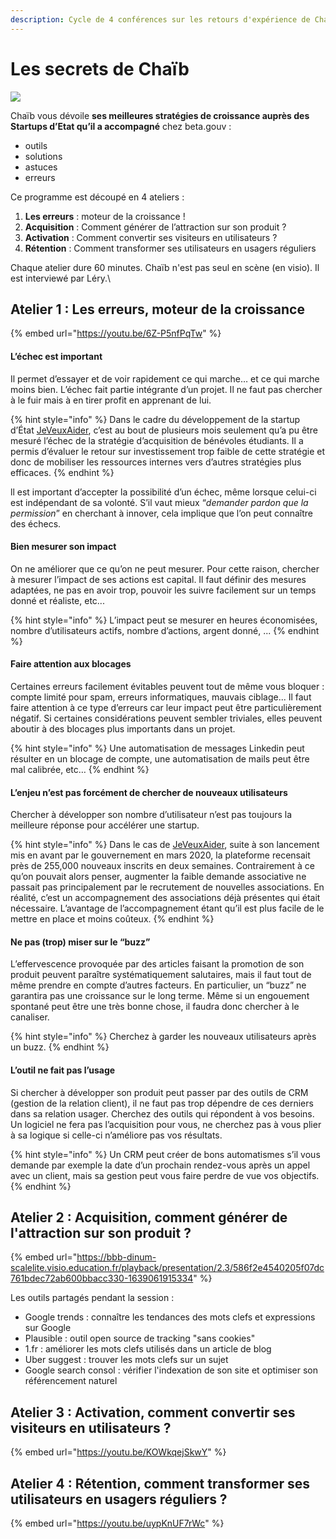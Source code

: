```yaml
---
description: Cycle de 4 conférences sur les retours d'expérience de Chaïb.
---
```


# Les secrets de Chaïb

![](<../../.gitbook/assets/upload\_732b47e6add044ae2e1f58fb6b07e059 (1).png>)

Chaïb vous dévoile **ses meilleures stratégies de croissance auprès des Startups d’Etat qu’il a accompagné** chez beta.gouv :

* outils
* solutions
* astuces
* erreurs

Ce programme est découpé en 4 ateliers :

1. **Les erreurs** : moteur de la croissance !
2. **Acquisition** : Comment générer de l’attraction sur son produit ?
3. **Activation** : Comment convertir ses visiteurs en utilisateurs ?
4. **Rétention** : Comment transformer ses utilisateurs en usagers réguliers

Chaque atelier dure 60 minutes. Chaïb n'est pas seul en scène (en visio). Il est interviewé par Léry.\\

## Atelier 1 : Les erreurs, moteur de la croissance

{% embed url="https://youtu.be/6Z-P5nfPqTw" %}

#### L’échec est important

Il permet d’essayer et de voir rapidement ce qui marche… et ce qui marche moins bien. L’échec fait partie intégrante d’un projet. Il ne faut pas chercher à le fuir mais à en tirer profit en apprenant de lui.

{% hint style="info" %}
Dans le cadre du développement de la startup d’État [JeVeuxAider](https://www.jeveuxaider.gouv.fr), c’est au bout de plusieurs mois seulement qu’a pu être mesuré l’échec de la stratégie d’acquisition de bénévoles étudiants. Il a permis d’évaluer le retour sur investissement trop faible de cette stratégie et donc de mobiliser les ressources internes vers d’autres stratégies plus efficaces.
{% endhint %}

ll est important d’accepter la possibilité d’un échec, même lorsque celui-ci est indépendant de sa volonté. S’il vaut mieux “_demander pardon que la permission_” en cherchant à innover, cela implique que l’on peut connaître des échecs.

#### Bien mesurer son impact

On ne améliorer que ce qu’on ne peut mesurer. Pour cette raison, chercher à mesurer l’impact de ses actions est capital. Il faut définir des mesures adaptées, ne pas en avoir trop, pouvoir les suivre facilement sur un temps donné et réaliste, etc...

{% hint style="info" %}
L’impact peut se mesurer en heures économisées, nombre d’utilisateurs actifs, nombre d’actions, argent donné, ...
{% endhint %}

#### Faire attention aux blocages

Certaines erreurs facilement évitables peuvent tout de même vous bloquer : compte limité pour spam, erreurs informatiques, mauvais ciblage... Il faut faire attention à ce type d’erreurs car leur impact peut être particulièrement négatif. Si certaines considérations peuvent sembler triviales, elles peuvent aboutir à des blocages plus importants dans un projet.

{% hint style="info" %}
Une automatisation de messages Linkedin peut résulter en un blocage de compte, une automatisation de mails peut être mal calibrée, etc…
{% endhint %}

#### L’enjeu n’est pas forcément de chercher de nouveaux utilisateurs

Chercher à développer son nombre d’utilisateur n’est pas toujours la meilleure réponse pour accélérer une startup.

{% hint style="info" %}
Dans le cas de [JeVeuxAider](https://www.jeveuxaider.gouv.fr), suite à son lancement mis en avant par le gouvernement en mars 2020, la plateforme recensait près de 255,000 nouveaux inscrits en deux semaines. Contrairement à ce qu’on pouvait alors penser, augmenter la faible demande associative ne passait pas principalement par le recrutement de nouvelles associations. En réalité, c’est un accompagnement des associations déjà présentes qui était nécessaire. L’avantage de l’accompagnement étant qu’il est plus facile de le mettre en place et moins coûteux.
{% endhint %}

#### Ne pas (trop) miser sur le “buzz”

L’effervescence provoquée par des articles faisant la promotion de son produit peuvent paraître systématiquement salutaires, mais il faut tout de même prendre en compte d’autres facteurs. En particulier, un “buzz” ne garantira pas une croissance sur le long terme. Même si un engouement spontané peut être une très bonne chose, il faudra donc chercher à le canaliser.

{% hint style="info" %}
Cherchez à garder les nouveaux utilisateurs après un buzz.
{% endhint %}

#### L’outil ne fait pas l’usage

Si chercher à développer son produit peut passer par des outils de CRM (gestion de la relation client), il ne faut pas trop dépendre de ces derniers dans sa relation usager. Cherchez des outils qui répondent à vos besoins. Un logiciel ne fera pas l’acquisition pour vous, ne cherchez pas à vous plier à sa logique si celle-ci n’améliore pas vos résultats.&#x20;

{% hint style="info" %}
Un CRM peut créer de bons automatismes s’il vous demande par exemple la date d’un prochain rendez-vous après un appel avec un client, mais sa gestion peut vous faire perdre de vue vos objectifs.
{% endhint %}

## Atelier 2 : Acquisition, comment générer de l'attraction sur son produit ?

{% embed url="https://bbb-dinum-scalelite.visio.education.fr/playback/presentation/2.3/586f2e4540205f07dc761bdec72ab600bbacc330-1639061915334" %}

Les outils partagés pendant la session :

* Google trends : connaître les tendances des mots clefs et expressions sur Google
* Plausible : outil open source de tracking "sans cookies"
* 1.fr : améliorer les mots clefs utilisés dans un article de blog
* Uber suggest : trouver les mots clefs sur un sujet
* Google search consol : vérifier l'indexation de son site et optimiser son référencement naturel

## Atelier 3 : Activation, comment convertir ses visiteurs en utilisateurs ?

{% embed url="https://youtu.be/KOWkqejSkwY" %}

## Atelier 4 : Rétention, comment transformer ses utilisateurs en usagers réguliers ?

{% embed url="https://youtu.be/uypKnUF7rWc" %}
